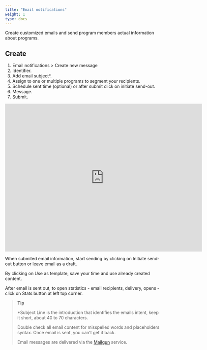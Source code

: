 ```yaml
---
title: "Email notifications"
weight: 1
type: docs
---
```


Create customized emails and send program members actual information about programs.

## Create

1. Email notifications > Create new message
2. Identifier.
3. Add email subject\*.
4. Assign to one or multiple programs to segment your recipients.
5. Schedule sent time (optional) or after submit click on initiate send-out.
6. Message.
7. Submit.

<iframe src="https://player.vimeo.com/video/605369472?h=4b45c76c0e" width="640" height="480" frameborder="0" allow="autoplay; fullscreen; picture-in-picture" allowfullscreen></iframe>

When submited email information, start sending by clicking on Initiate send-out button or leave email as a draft.

By clicking on Use as template, save your time and use already created content.

After email is sent out, to open statistics - email recipients, delivery, opens - click on Stats button at left top corner.

> **Tip**
>
> \*Subject Line is the introduction that identifies the emails intent, keep it short, about 40 to 70 characters.
>
> Double check all email content for misspelled words and placeholders syntax. Once email is sent, you can't get it back.
>
> Email messages are delivered via the [Mailgun](https://www.mailgun.com) service.

